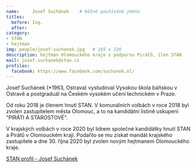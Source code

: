 ```yaml
---
name:     Josef Suchánek  	# běžně používáné jméno
titles:
  before: Ing.
  after:
category:                
- STAN
- hejtman
img: people/josef-suchanek.jpg   # 165 x 220
description: hejtman Olomouckého kraje s podporou Pirátů, člen STAN    # kratký popis, max 160 znaků
mail: josef.suchanek@stan.cz
profiles:
  facebook: https://www.facebook.com/suchanek.ol/
---
```


Josef Suchánek (*1963, Ostrava) vystudoval Vysokou škola báňskou v Ostravě  a postgraduál na Českém vysokém učení technickém v Praze.

Od roku 2018 je členem hnutí STAN. V komunálních volbách v roce 2018 byl zvolen zastupitelem města Olomouc, a to na kandidátní listině uskupení "PIRÁTI A STAROSTOVÉ".

V krajských volbách v roce 2020 byl lídrem společné kandidátky hnutí STAN a Pirátů v Olomouckém kraji. Podařilo se mu získat mandát krajského zastupitele a dne 30. října 2020 byl zvolen novým hejtmanem Olomouckého kraje.

[STAN profil - Josef Suchánek](https://www.starostove-nezavisli.cz/regiony/olomoucky-kraj/krajsky-vybor/suchanek-josef)
